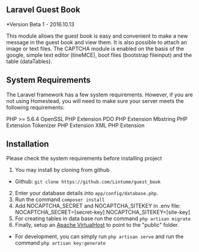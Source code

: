 
## Laravel Guest Book
*Version Beta 1 - 2016.10.13

This module allows the guest book is easy and convenient to make a new message in the guest book and view them. It is also possible to attach an image or text files.
The CAPTCHA module is enabled on the basis of the google, simple text editor (tineMCE), boot files (bootstrap fileinput) and the table (dataTables).

## System Requirements

The Laravel framework has a few system requirements.
However, if you are not using Homestead, you will need to make sure your server meets the following requirements:

PHP >= 5.6.4
OpenSSL PHP Extension
PDO PHP Extension
Mbstring PHP Extension
Tokenizer PHP Extension
XML PHP Extension

## Installation

Please check the system requirements before installing project

1. You may install by cloning from github
  * Github: `git clone https://github.com/Lintume/guest_book`
2. Enter your database details into `app/config/database.php`.
3. Run the command
`composer install`
4. Add NOCAPTCHA_SECRET and NOCAPTCHA_SITEKEY in .env file:
   NOCAPTCHA_SECRET=[secret-key]
   NOCAPTCHA_SITEKEY=[site-key]
5. For creating tables in data base run the command
`php artisan migrate`
6. Finally, setup an [Apache VirtualHost](http://httpd.apache.org/docs/current/vhosts/examples.html) to point to the "public" folder.
  * For development, you can simply run `php artisan serve` and run the command `php artisan key:generate`




